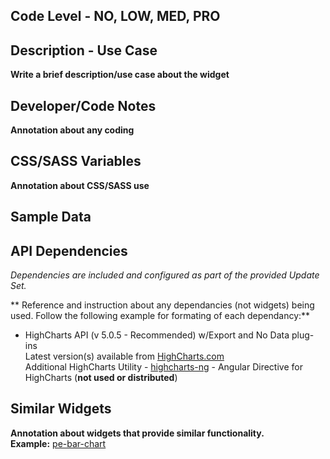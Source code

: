 ## Code Level - **NO, LOW, MED, PRO**

## Description - Use Case
**Write a brief description/use case about the widget**

## Developer/Code Notes
**Annotation about any coding**

## CSS/SASS Variables
**Annotation about CSS/SASS use**

## Sample Data

## API Dependencies
<i>Dependencies are included and configured as part of the provided Update Set.</i>

** Reference and instruction about any dependancies (not widgets) being used.  Follow the following example for formating of each dependancy:**

* HighCharts API (v 5.0.5 - Recommended)  w/Export and No Data plug-ins
  <br/>Latest version(s) available from [HighCharts.com](http://http://www.highcharts.com/products/highcharts/)
  <br/>Additional HighCharts Utility - [highcharts-ng](https://github.com/pablojim/highcharts-ng) - Angular Directive for HighCharts (__not used or distributed__)

## Similar Widgets
**Annotation about widgets that provide similar functionality.<br/>Example:**
[pe-bar-chart](https://github.com/platform-experience/serviceportal-widget-library/tree/master/highcharts/pe-bar-chart)
